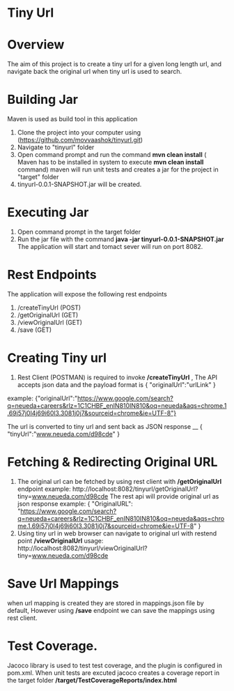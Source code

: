 # Tiny Url

# Overview
The aim of this project is to create a tiny url for a given long length url, and navigate back the original url when tiny url is used to search.

# Building Jar
Maven is used as build tool in this application
1) Clone the project into your computer using (https://github.com/movvaashok/tinyurl.git)
2) Navigate to "tinyurl" folder
3) Open command prompt and run the command **mvn clean install** ( Maven has to be installed in system to execute **mvn clean install** command)
   maven will run unit tests and creates a jar for the project in "target" folder
4) tinyurl-0.0.1-SNAPSHOT.jar will be created.
# Executing Jar
1) Open command prompt in the target folder
2) Run the jar file with the command **java -jar tinyurl-0.0.1-SNAPSHOT.jar**
   The application will start and tomact sever will run on port 8082.
# Rest Endpoints
The application will expose the following rest endpoints
1) /createTinyUrl (POST)
2) /getOriginalUrl (GET)
3) /viewOriginalUrl (GET)
4) /save (GET)

# Creating Tiny url
1) Rest Client (POSTMAN) is required to invoke **/createTinyUrl** ,
The API accepts json data and the payload format is { "originalUrl":"urlLink" }
 
 example:  {"originalUrl":"https://www.google.com/search?q=neueda+careers&rlz=1C1CHBF_enIN810IN810&oq=neueda&aqs=chrome.1.69i57j0l4j69i60l3.3081j0j7&sourceid=chrome&ie=UTF-8"}

The url is converted to tiny url and sent back as JSON response __ 
{ "tinyUrl":"www.neueda.com/d98cde" }

# Fetching & Redirecting Original URL
1) The original url can be fetched by using rest client with **/getOriginalUrl** endpoint
example: http://localhost:8082/tinyurl/getOriginalUrl?tiny=www.neueda.com/d98cde
The rest api will provide original url as json response
example: { "OriginalURL": "https://www.google.com/search?q=neueda+careers&rlz=1C1CHBF_enIN810IN810&oq=neueda&aqs=chrome.1.69i57j0l4j69i60l3.3081j0j7&sourceid=chrome&ie=UTF-8" }
2) Using tiny url in web browser can navigate to original url with restend point **/viewOriginalUrl**
usage: http://localhost:8082/tinyurl/viewOriginalUrl?tiny=www.neueda.com/d98cde

# Save Url Mappings
when url mapping is created they are stored in mappings.json file by default, 
However using **/save** endpoint we can save the mappings using rest client.

# Test Coverage.
Jacoco library is used to test test coverage, and the plugin is configured in pom.xml. When unit tests are excuted jacoco creates a coverage report in the target folder 
**/target/TestCoverageReports/index.html**
